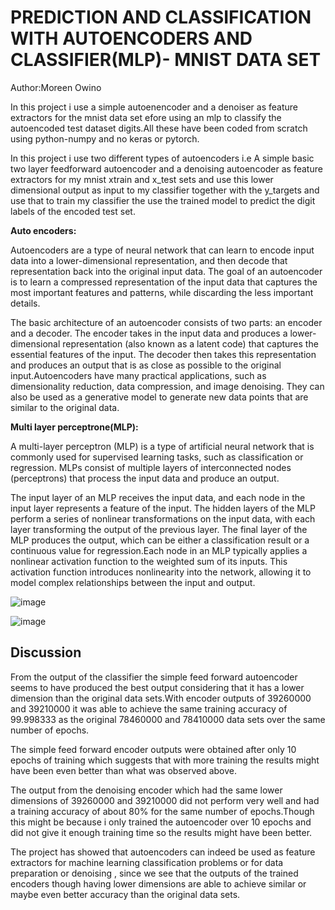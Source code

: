 # PREDICTION AND CLASSIFICATION WITH AUTOENCODERS AND CLASSIFIER(MLP)- MNIST DATA SET
Author:Moreen Owino

In this project i use a simple autoenencoder and a denoiser as feature extractors for the mnist data set efore using an mlp to classify the autoencoded test dataset digits.All these have been coded from scratch using python-numpy and no keras or pytorch.

In this project i use two different types of autoencoders i.e A simple basic two layer feedforward autoencoder and a denoising autoencoder as feature extractors for my mnist xtrain and x_test sets and use this lower dimensional output as input to my classifier together with the y_targets and use that to train my classifier the use the trained model to predict the digit labels of the encoded test set.

**Auto encoders:**

Autoencoders are a type of neural network that can learn to encode input data into a lower-dimensional representation, and then decode that representation back into the original input data. The goal of an autoencoder is to learn a compressed representation of the input data that captures the most important features and patterns, while discarding the less important details.

The basic architecture of an autoencoder consists of two parts: an encoder and a decoder. The encoder takes in the input data and produces a lower-dimensional representation (also known as a latent code) that captures the essential features of the input. The decoder then takes this representation and produces an output that is as close as possible to the original input.Autoencoders have many practical applications, such as dimensionality reduction, data compression, and image denoising. They can also be used as a generative model to generate new data points that are similar to the original data.

**Multi layer perceptrone(MLP):**

A multi-layer perceptron (MLP) is a type of artificial neural network that is commonly used for supervised learning tasks, such as classification or regression. MLPs consist of multiple layers of interconnected nodes (perceptrons) that process the input data and produce an output.

The input layer of an MLP receives the input data, and each node in the input layer represents a feature of the input. The hidden layers of the MLP perform a series of nonlinear transformations on the input data, with each layer transforming the output of the previous layer. The final layer of the MLP produces the output, which can be either a classification result or a continuous value for regression.Each node in an MLP typically applies a nonlinear activation function to the weighted sum of its inputs. This activation function introduces nonlinearity into the network, allowing it to model complex relationships between the input and output.

![image](https://github.com/moreen19/autoencoders-for-nmist-data-prediction-from-scratch-in-numpy-only/assets/97608840/68deaceb-ccac-4fa0-bd3e-696cecb7291a)

![image](https://github.com/moreen19/autoencoders-for-nmist-data-prediction-from-scratch-in-numpy-only/assets/97608840/fcedadaf-b771-413d-ad0a-20b18706b338)

## Discussion

From the output of the classifier the simple feed forward autoencoder seems to have produced the best output considering that it has a lower dimension than the original data sets.With encoder outputs of 39260000 and 39210000 it was able to achieve the same training accuracy of 99.998333 as the original 78460000 and 78410000 data sets over the same number of epochs.

The simple feed forward encoder outputs were obtained after only 10 epochs of training which suggests that with more training the results might have been even better than what was observed above.

The output from the denoising encoder which had the same lower dimensions of 39260000 and 39210000 did not perform very well and had a training accuracy of about 80% for the same number of epochs.Though this might be because i only trained the autoencoder over 10 epochs and did not give it enough training time so the results might have been better.

The project has showed that autoencoders can indeed be used as feature extractors for machine learning classification problems or for data preparation or denoising , since we see that the outputs of the trained encoders though having lower dimensions are able to achieve similar or maybe even better accuracy than the original data sets.

